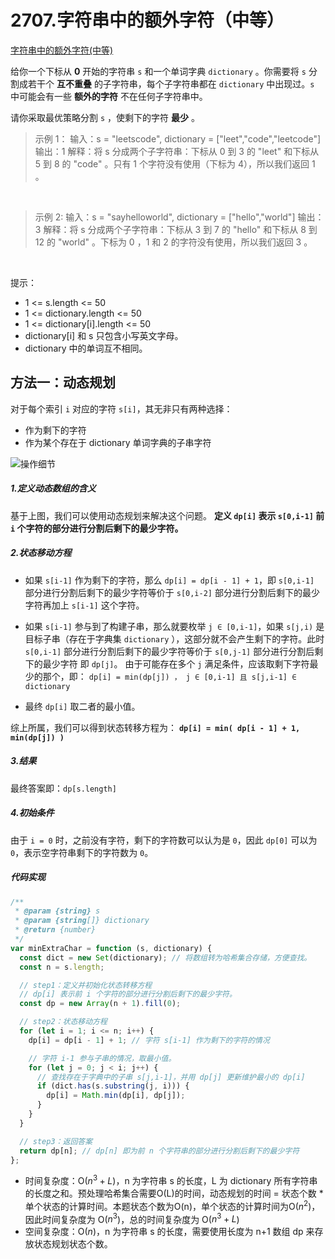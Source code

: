 # 2707.字符串中的额外字符（中等）

[字符串中的额外字符(中等)](https://leetcode.cn/problems/extra-characters-in-a-string/description/)

给你一个下标从 **0** 开始的字符串 `s` 和一个单词字典 `dictionary` 。你需要将 `s` 分割成若干个 **互不重叠** 的子字符串，每个子字符串都在 `dictionary` 中出现过。`s` 中可能会有一些 **额外的字符** 不在任何子字符串中。

请你采取最优策略分割 `s` ，使剩下的字符 **最少** 。

> 示例 1：
> 输入：s = "leetscode", dictionary = ["leet","code","leetcode"]
> 输出：1
> 解释：将 s 分成两个子字符串：下标从 0 到 3 的 "leet" 和下标从 5 到 8 的 "code" 。只有 1 个字符没有使用（下标为 4），所以我们返回 1 。

<br/>

> 示例 2:
> 输入：s = "sayhelloworld", dictionary = ["hello","world"]
> 输出：3
> 解释：将 s 分成两个子字符串：下标从 3 到 7 的 "hello" 和下标从 8 到 12 的 "world" 。下标为 0 ，1 和 2 的字符没有使用，所以我们返回 3 。

<br/>

提示：

- 1 <= s.length <= 50
- 1 <= dictionary.length <= 50
- 1 <= dictionary[i].length <= 50
- dictionary[i] 和 s 只包含小写英文字母。
- dictionary 中的单词互不相同。

## 方法一：动态规划

对于每个索引 `i` 对应的字符 `s[i]`，其无非只有两种选择：

- 作为剩下的字符
- 作为某个存在于 dictionary 单词字典的子串字符

![操作细节](https://pic.leetcode.cn/1704733764-jzUzew-image-20240109010505518.png)

##### 1.定义动态数组的含义

基于上图，我们可以使用动态规划来解决这个问题。
**定义 `dp[i]` 表示 `s[0,i-1]` 前 `i` 个字符的部分进行分割后剩下的最少字符。**

##### 2.状态移动方程

- 如果 `s[i-1]` 作为剩下的字符，那么 `dp[i] = dp[i - 1] + 1`，即 `s[0,i-1]` 部分进行分割后剩下的最少字符等价于 `s[0,i-2]` 部分进行分割后剩下的最少字符再加上 `s[i-1]` 这个字符。

- 如果 `s[i-1]` 参与到了构建子串，那么就要枚举 `j ∈ [0,i-1]`，如果 `s[j,i)` 是目标子串（存在于字典集 `dictionary` ），这部分就不会产生剩下的字符。此时 `s[0,i-1]` 部分进行分割后剩下的最少字符等价于 `s[0,j-1]` 部分进行分割后剩下的最少字符 即 `dp[j]`。
  由于可能存在多个 `j` 满足条件，应该取剩下字符最少的那个，即：
  `dp[i] = min(dp[j]) ， j ∈ [0,i-1] 且 s[j,i-1] ∈ dictionary`

- 最终 `dp[i]` 取二者的最小值。

综上所属，我们可以得到状态转移方程为：
**`dp[i] = min( dp[i - 1] + 1, min(dp[j]) )`**

##### 3.结果

最终答案即：`dp[s.length]`

##### 4.初始条件

由于 `i = 0` 时，之前没有字符，剩下的字符数可以认为是 `0`，因此 `dp[0]` 可以为 `0`，表示空字符串剩下的字符数为 `0`。

##### 代码实现

```js
/**
 * @param {string} s
 * @param {string[]} dictionary
 * @return {number}
 */
var minExtraChar = function (s, dictionary) {
  const dict = new Set(dictionary); // 将数组转为哈希集合存储，方便查找。
  const n = s.length;

  // step1：定义并初始化状态转移方程
  // dp[i] 表示前 i 个字符的部分进行分割后剩下的最少字符。
  const dp = new Array(n + 1).fill(0);

  // step2：状态移动方程
  for (let i = 1; i <= n; i++) {
    dp[i] = dp[i - 1] + 1; // 字符 s[i-1] 作为剩下的字符的情况

    // 字符 i-1 参与子串的情况，取最小值。
    for (let j = 0; j < i; j++) {
      // 查找存在于字典中的子串 s[j,i-1]，并用 dp[j] 更新维护最小的 dp[i]
      if (dict.has(s.substring(j, i))) {
        dp[i] = Math.min(dp[i], dp[j]);
      }
    }
  }

  // step3：返回答案
  return dp[n]; // dp[n] 即为前 n 个字符串的部分进行分割后剩下的最少字符
};
```
- 时间复杂度：O($n^3+L$)，n 为字符串 s 的长度，L 为 dictionary 所有字符串的长度之和。预处理哈希集合需要O(L)的时间，动态规划的时间 = 状态个数 * 单个状态的计算时间。本题状态个数为O(n)，单个状态的计算时间为O($n^2$)，因此时间复杂度为 O($n^3$)，总的时间复杂度为 O($n^3+L$)
- 空间复杂度：O($n$)，n 为字符串 s 的长度，需要使用长度为 n+1 数组 dp 来存放状态规划状态个数。
